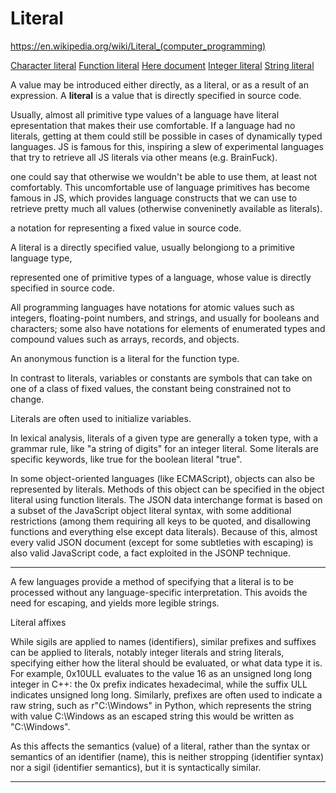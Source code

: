# Literal

https://en.wikipedia.org/wiki/Literal_(computer_programming)

[Character literal](https://en.wikipedia.org/wiki/Character_literal)
[Function literal](https://en.wikipedia.org/wiki/Function_literal)
[Here document](https://en.wikipedia.org/wiki/Here_document)
[Integer literal](https://en.wikipedia.org/wiki/Integer_literal)
[String literal](https://en.wikipedia.org/wiki/String_literal)


A value may be introduced either directly, as a literal, or as a result of an expression. A **literal** is a value that is directly specified in source code.

Usually, almost all primitive type values of a language have literal epresentation that makes their use comfortable. If a language had no literals, getting at them could still be possible in cases of dynamically typed languages. JS is famous for this, inspiring a slew of experimental languages that try to retrieve all JS literals via other means (e.g. BrainFuck).


one could say that otherwise we wouldn't be able to use them, at least not comfortably. This uncomfortable use of language primitives has become famous in JS, which provides language constructs that we can use to retrieve pretty much all values (otherwise conveninetly available as literals).



a notation for representing a fixed value in source code.

A literal is a directly specified value, usually belongiong to a primitive language type, 

represented  one of primitive types of a language, whose value is directly specified in source code.


All programming languages have notations for atomic values such as integers, floating-point numbers, and strings, and usually for booleans and characters; some also have notations for elements of enumerated types and compound values such as arrays, records, and objects.

An anonymous function is a literal for the function type.

In contrast to literals, variables or constants are symbols that can take on one of a class of fixed values, the constant being constrained not to change.

Literals are often used to initialize variables.

In lexical analysis, literals of a given type are generally a token type, with a grammar rule, like "a string of digits" for an integer literal. Some literals are specific keywords, like true for the boolean literal "true".

In some object-oriented languages (like ECMAScript), objects can also be represented by literals. Methods of this object can be specified in the object literal using function literals. The JSON data interchange format is based on a subset of the JavaScript object literal syntax, with some additional restrictions (among them requiring all keys to be quoted, and disallowing functions and everything else except data literals). Because of this, almost every valid JSON document (except for some subtleties with escaping) is also valid JavaScript code, a fact exploited in the JSONP technique.



---


A few languages provide a method of specifying that a literal is to be processed without any language-specific interpretation. This avoids the need for escaping, and yields more legible strings.


Literal affixes

While sigils are applied to names (identifiers), similar prefixes and suffixes can be applied to literals, notably integer literals and string literals, specifying either how the literal should be evaluated, or what data type it is. For example, 0x10ULL evaluates to the value 16 as an unsigned long long integer in C++: the 0x prefix indicates hexadecimal, while the suffix ULL indicates unsigned long long. Similarly, prefixes are often used to indicate a raw string, such as r"C:\Windows" in Python, which represents the string with value C:\Windows as an escaped string this would be written as "C:\\Windows".

As this affects the semantics (value) of a literal, rather than the syntax or semantics of an identifier (name), this is neither stropping (identifier syntax) nor a sigil (identifier semantics), but it is syntactically similar.


---
